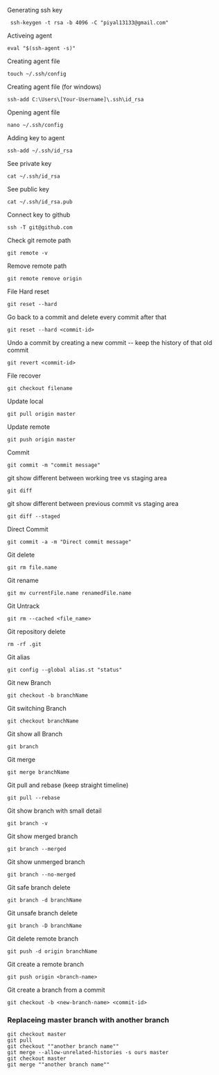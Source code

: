 Generating ssh key

     ssh-keygen -t rsa -b 4096 -C "piyal13133@gmail.com"

Activeing agent

    eval "$(ssh-agent -s)"

Creating agent file

    touch ~/.ssh/config

Creating agent file (for windows)

    ssh-add C:\Users\[Your-Username]\.ssh\id_rsa

Opening agent file

    nano ~/.ssh/config

Adding key to agent

    ssh-add ~/.ssh/id_rsa

See private key

    cat ~/.ssh/id_rsa

See public key

    cat ~/.ssh/id_rsa.pub

Connect key to github

    ssh -T git@github.com

Check git remote path

    git remote -v

Remove remote path

    git remote remove origin

File Hard reset

    git reset --hard

Go back to a commit and delete every commit after that

    git reset --hard <commit-id>

Undo a commit by creating a new commit -- keep the history of that old commit

    git revert <commit-id>

File recover

    git checkout filename

Update local
    
    git pull origin master

Update remote 

    git push origin master

Commit

    git commit -m "commit message"

git show different between working tree vs staging area

    git diff

git show different between previous commit vs staging area

    git diff --staged

Direct Commit

    git commit -a -m "Direct commit message"

Git delete

    git rm file.name

Git rename

    git mv currentFile.name renamedFile.name

Git Untrack

    git rm --cached <file_name>

Git repository delete

    rm -rf .git

Git alias

    git config --global alias.st "status"

Git new Branch
 
    git checkout -b branchName

Git switching Branch

    git checkout branchName 

Git show all Branch

    git branch

Git merge

    git merge branchName

Git pull and rebase (keep straight timeline) 

    git pull --rebase

Git show branch with small detail

    git branch -v

Git show merged branch

    git branch --merged

Git show unmerged branch

    git branch --no-merged

Git safe branch delete

    git branch -d branchName

Git unsafe branch delete

    git branch -D branchName

Git delete remote branch

    git push -d origin branchName

Git create a remote branch

    git push origin <branch-name>

Git create a branch from a commit

    git checkout -b <new-branch-name> <commit-id>


### Replaceing master branch with another branch

```
git checkout master
git pull
git checkout ""another branch name""
git merge --allow-unrelated-histories -s ours master
git checkout master
git merge ""another branch name""
```
